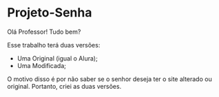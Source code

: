 # Projeto-Senha

Olá Professor! Tudo bem?

Esse trabalho terá duas versões:
- Uma Original (igual o Alura);
- Uma Modificada;

O motivo disso é por não saber se o senhor deseja ter o site alterado ou original. Portanto, criei as duas versões.
